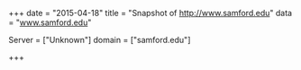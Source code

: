 
+++
date = "2015-04-18"
title = "Snapshot of http://www.samford.edu"
data = "www.samford.edu"

Server = ["Unknown"]
domain = ["samford.edu"]


+++
#
